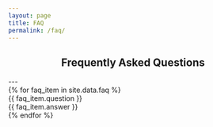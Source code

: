 ```yaml
---
layout: page
title: FAQ
permalink: /faq/
---
```


<div style="text-align: center; font-weight: bold;">
  <h2>Frequently Asked Questions</h2>
</div>
--- 
<div class="faq-container">
{% for faq_item in site.data.faq %}
  <div class="faq-item">
    <div class="question">{{ faq_item.question }}</div>
    <div class="answer">{{ faq_item.answer }}</div>
  </div>
{% endfor %}
</div>

<script>
document.addEventListener("DOMContentLoaded", function() {
  const faqItems = document.querySelectorAll(".faq-item");

  faqItems.forEach(function(item) {
    const question = item.querySelector(".question");
    const answer = item.querySelector(".answer");

    question.addEventListener("click", function() {
      question.classList.toggle("clicked"); // Toggle the "clicked" class on the question
      answer.classList.toggle("show");
    });
  });
});
</script>

